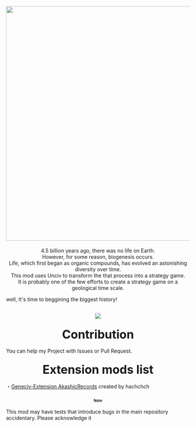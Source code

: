 <h1 align="center"><img src="https://raw.githubusercontent.com/hachchch/-Geneciv-/master/preview.png"　width="640" height="640"></h1>
<p align="center">4.5 billion years ago, there was no life on Earth.<br>
However, for some reason, biogenesis occurs.<br>
Life, which first began as organic compounds, has evolved an astonishing diversity over time.<br>
This mod uses Unciv to transform the that process into a strategy game.<br>
It is probably one of the few efforts to create a strategy game on a geological time scale.</p>
<p2 align="center">well, It's time to beggining the biggest history!</p2>
<h2 align="center"><img src="https://raw.githubusercontent.com/hachchch/-Geneciv-/master/extraImages/oldpreview.png"></h2>
<h3 align="center"><font size="6">Contribution</font></h3>
<p>You can help my Project with Issues or Pull Request.</p>
<h3 align="center"><font size="6">Extension mods list</font></h3>
<p>・<a href="https://github.com/hachchch/-Geneciv-Extension-AkashicRecords">Geneciv-Extension AkashicRecords</a> created by hachchch</p>
<h3 align="center"><font size="1">Note</font></h3>
<p>This mod may have tests that introduce bugs in the main repository accidentary. Please acknowledge it</p>
